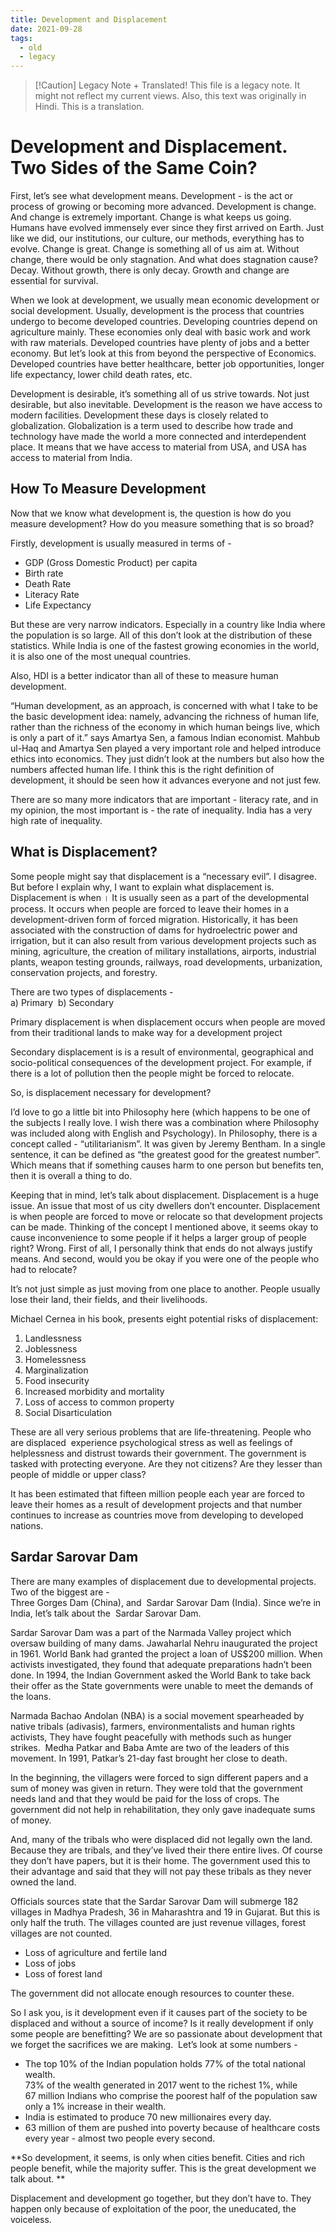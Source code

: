 ```yaml
---
title: Development and Displacement
date: 2021-09-28
tags:
  - old
  - legacy
---
```


> [!Caution] Legacy Note + Translated!
> This file is a legacy note. It might not reflect my current views. 
> Also, this text was originally in Hindi. This is a translation.

# Development and Displacement. Two Sides of the Same Coin?

First, let’s see what development means. Development - is the act or process of growing or becoming more advanced. Development is change. And change is extremely important. Change is what keeps us going. Humans have evolved immensely ever since they first arrived on Earth. Just like we did, our institutions, our culture, our methods, everything has to evolve. Change is great. Change is something all of us aim at. Without change, there would be only stagnation. And what does stagnation cause? Decay. Without growth, there is only decay. Growth and change are essential for survival. 

When we look at development, we usually mean economic development or social development. Usually, development is the process that countries undergo to become developed countries. Developing countries depend on agriculture mainly. These economies only deal with basic work and work with raw materials. Developed countries have plenty of jobs and a better economy. But let’s look at this from beyond the perspective of Economics. Developed countries have better healthcare, better job opportunities, longer life expectancy, lower child death rates, etc. 

Development is desirable, it’s something all of us strive towards. Not just desirable, but also inevitable. Development is the reason we have access to modern facilities. Development these days is closely related to globalization. Globalization is a term used to describe how trade and technology have made the world a more connected and interdependent place. It means that we have access to material from USA, and USA has access to material from India.  
  
## How To Measure Development

Now that we know what development is, the question is how do you measure development? How do you measure something that is so broad?  

Firstly, development is usually measured in terms of - 
- GDP (Gross Domestic Product) per capita
- Birth rate
- Death Rate
- Literacy Rate
- Life Expectancy

But these are very narrow indicators. Especially in a country like India where the population is so large. All of this don’t look at the distribution of these statistics. While India is one of the fastest growing economies in the world, it is also one of the most unequal countries.  
  
Also, HDI is a better indicator than all of these to measure human development. 

“Human development, as an approach, is concerned with what I take to be the basic development idea: namely, advancing the richness of human life, rather than the richness of the economy in which human beings live, which is only a part of it.” says Amartya Sen, a famous Indian economist. Mahbub ul-Haq and Amartya Sen played a very important role and helped introduce ethics into economics. They just didn’t look at the numbers but also how the numbers affected human life. I think this is the right definition of development, it should be seen how it advances everyone and not just few.  

There are so many more indicators that are important - literacy rate, and in my opinion, the most important is - the rate of inequality. India has a very high rate of inequality.  

## What is Displacement?
Some people might say that displacement is a “necessary evil”. I disagree. But before I explain why, I want to explain what displacement is. Displacement is when । It is usually seen as a part of the developmental process. It occurs when people are forced to leave their homes in a development-driven form of forced migration. Historically, it has been associated with the construction of dams for hydroelectric power and irrigation, but it can also result from various development projects such as mining, agriculture, the creation of military installations, airports, industrial plants, weapon testing grounds, railways, road developments, urbanization, conservation projects, and forestry.

There are two types of displacements -  
a) Primary 
b) Secondary  
  
Primary displacement is when displacement occurs when people are moved from their traditional lands to make way for a development project
  
Secondary displacement is is a result of environmental, geographical and socio-political consequences of the development project. For example, if there is a lot of pollution then the people might be forced to relocate.    

So, is displacement necessary for development? 

I’d love to go a little bit into Philosophy here (which happens to be one of the subjects I really love. I wish there was a combination where Philosophy was included along with English and Psychology). In Philosophy, there is a concept called - “utilitarianism”. It was given by Jeremy Bentham. In a single sentence, it can be defined as “the greatest good for the greatest number”. Which means that if something causes harm to one person but benefits ten, then it is overall a thing to do.  

Keeping that in mind, let’s talk about displacement. Displacement is a huge issue. An issue that most of us city dwellers don’t encounter. Displacement is when people are forced to move or relocate so that development projects can be made. Thinking of the concept I mentioned above, it seems okay to cause inconvenience to some people if it helps a larger group of people right? Wrong. First of all, I personally think that ends do not always justify means. And second, would you be okay if you were one of the people who had to relocate?  
  
It’s not just simple as just moving from one place to another. People usually lose their land, their fields, and their livelihoods. 

Michael Cernea in his book, presents eight potential risks of displacement:
1. Landlessness    
2. Joblessness
3. Homelessness 
4. Marginalization 
5. Food insecurity
6. Increased morbidity and mortality
7. Loss of access to common property
8. Social Disarticulation  

These are all very serious problems that are life-threatening. People who are displaced  experience psychological stress as well as feelings of helplessness and distrust towards their government. The government is tasked with protecting everyone. Are they not citizens? Are they lesser than people of middle or upper class? 

It has been estimated that fifteen million people each year are forced to leave their homes as a result of development projects and that number continues to increase as countries move from developing to developed nations.

## Sardar Sarovar Dam

There are many examples of displacement due to developmental projects. Two of the biggest are -  
Three Gorges Dam (China), and  Sardar Sarovar Dam (India). Since we’re in India, let’s talk about the  Sardar Sarovar Dam. 

Sardar Sarovar Dam was a part of the Narmada Valley project which oversaw building of many dams. Jawaharlal Nehru inaugurated the project in 1961. World Bank had granted the project a loan of US$200 million. When activists investigated, they found that adequate preparations hadn’t been done. In 1994, the Indian Government asked the World Bank to take back their offer as the State governments were unable to meet the demands of the loans. 

Narmada Bachao Andolan (NBA) is a social movement spearheaded by native tribals (adivasis), farmers, environmentalists and human rights activists, They have fought peacefully with methods such as hunger strikes.  Medha Patkar and Baba Amte are two of the leaders of this movement. In 1991, Patkar’s 21-day fast brought her close to death.  
  
In the beginning, the villagers were forced to sign different papers and a sum of money was given in return. They were told that the government needs land and that they would be paid for the loss of crops. The government did not help in rehabilitation, they only gave inadequate sums of money.  
  
And, many of the tribals who were displaced did not legally own the land. Because they are tribals, and they’ve lived their there entire lives. Of course they don’t have papers, but it is their home. The government used this to their advantage and said that they will not pay these tribals as they never owned the land.  
  
Officials sources state that the Sardar Sarovar Dam will submerge 182 villages in Madhya Pradesh, 36 in Maharashtra and 19 in Gujarat. But this is only half the truth. The villages counted are just revenue villages, forest villages are not counted.  
 
- Loss of agriculture and fertile land
- Loss of jobs
- Loss of forest land 

The government did not allocate enough resources to counter these.  

So I ask you, is it development even if it causes part of the society to be displaced and without a source of income? Is it really development if only some people are benefitting? We are so passionate about development that we forget the sacrifices we are making.  Let’s look at some numbers - 

- The top 10% of the Indian population holds 77% of the total national wealth.  
73% of the wealth generated in 2017 went to the richest 1%, while  
67 million Indians who comprise the poorest half of the population saw only a 1% increase in their wealth.  
-  India is estimated to produce 70 new millionaires every day.
- 63 million of them are pushed into poverty because of healthcare costs every year - almost two people every second.

**So development, it seems, is only when cities benefit. Cities and rich people benefit, while the majority suffer. This is the great development we talk about. **

Displacement and development go together, but they don’t have to. They happen only because of exploitation of the poor, the uneducated, the voiceless.